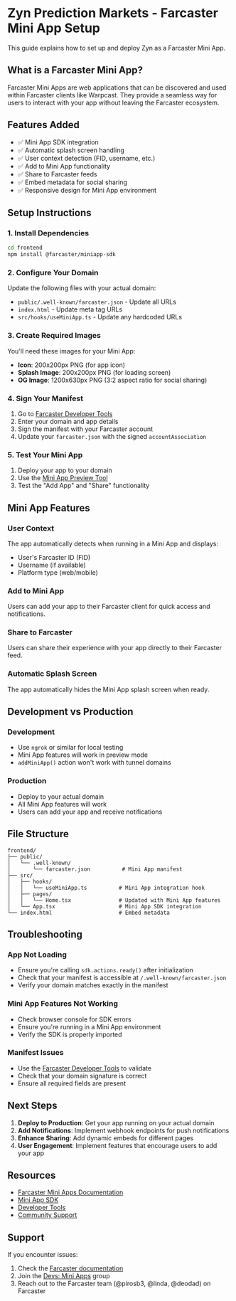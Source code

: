 # Zyn Prediction Markets - Farcaster Mini App Setup

This guide explains how to set up and deploy Zyn as a Farcaster Mini App.

## What is a Farcaster Mini App?

Farcaster Mini Apps are web applications that can be discovered and used within Farcaster clients like Warpcast. They provide a seamless way for users to interact with your app without leaving the Farcaster ecosystem.

## Features Added

- ✅ Mini App SDK integration
- ✅ Automatic splash screen handling
- ✅ User context detection (FID, username, etc.)
- ✅ Add to Mini App functionality
- ✅ Share to Farcaster feeds
- ✅ Embed metadata for social sharing
- ✅ Responsive design for Mini App environment

## Setup Instructions

### 1. Install Dependencies

```bash
cd frontend
npm install @farcaster/miniapp-sdk
```

### 2. Configure Your Domain

Update the following files with your actual domain:

- `public/.well-known/farcaster.json` - Update all URLs
- `index.html` - Update meta tag URLs
- `src/hooks/useMiniApp.ts` - Update any hardcoded URLs

### 3. Create Required Images

You'll need these images for your Mini App:

- **Icon**: 200x200px PNG (for app icon)
- **Splash Image**: 200x200px PNG (for loading screen)
- **OG Image**: 1200x630px PNG (3:2 aspect ratio for social sharing)

### 4. Sign Your Manifest

1. Go to [Farcaster Developer Tools](https://farcaster.xyz/~/developers/mini-apps/manifest)
2. Enter your domain and app details
3. Sign the manifest with your Farcaster account
4. Update your `farcaster.json` with the signed `accountAssociation`

### 5. Test Your Mini App

1. Deploy your app to your domain
2. Use the [Mini App Preview Tool](https://farcaster.xyz/~/developers/mini-apps/preview)
3. Test the "Add App" and "Share" functionality

## Mini App Features

### User Context

The app automatically detects when running in a Mini App and displays:
- User's Farcaster ID (FID)
- Username (if available)
- Platform type (web/mobile)

### Add to Mini App

Users can add your app to their Farcaster client for quick access and notifications.

### Share to Farcaster

Users can share their experience with your app directly to their Farcaster feed.

### Automatic Splash Screen

The app automatically hides the Mini App splash screen when ready.

## Development vs Production

### Development

- Use `ngrok` or similar for local testing
- Mini App features will work in preview mode
- `addMiniApp()` action won't work with tunnel domains

### Production

- Deploy to your actual domain
- All Mini App features will work
- Users can add your app and receive notifications

## File Structure

```
frontend/
├── public/
│   └── .well-known/
│       └── farcaster.json          # Mini App manifest
├── src/
│   ├── hooks/
│   │   └── useMiniApp.ts          # Mini App integration hook
│   ├── pages/
│   │   └── Home.tsx               # Updated with Mini App features
│   └── App.tsx                    # Mini App SDK integration
└── index.html                     # Embed metadata
```

## Troubleshooting

### App Not Loading

- Ensure you're calling `sdk.actions.ready()` after initialization
- Check that your manifest is accessible at `/.well-known/farcaster.json`
- Verify your domain matches exactly in the manifest

### Mini App Features Not Working

- Check browser console for SDK errors
- Ensure you're running in a Mini App environment
- Verify the SDK is properly imported

### Manifest Issues

- Use the [Farcaster Developer Tools](https://farcaster.xyz/~/developers/mini-apps/manifest) to validate
- Check that your domain signature is correct
- Ensure all required fields are present

## Next Steps

1. **Deploy to Production**: Get your app running on your actual domain
2. **Add Notifications**: Implement webhook endpoints for push notifications
3. **Enhance Sharing**: Add dynamic embeds for different pages
4. **User Engagement**: Implement features that encourage users to add your app

## Resources

- [Farcaster Mini Apps Documentation](https://miniapps.farcaster.xyz/)
- [Mini App SDK](https://www.npmjs.com/package/@farcaster/miniapp-sdk)
- [Developer Tools](https://farcaster.xyz/~/developers)
- [Community Support](https://farcaster.xyz/~/group/X2P7HNc4PHTriCssYHNcmQ)

## Support

If you encounter issues:

1. Check the [Farcaster documentation](https://miniapps.farcaster.xyz/)
2. Join the [Devs: Mini Apps](https://farcaster.xyz/~/group/X2P7HNc4PHTriCssYHNcmQ) group
3. Reach out to the Farcaster team (@pirosb3, @linda, @deodad) on Farcaster
